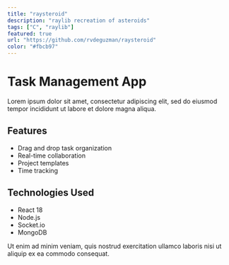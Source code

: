 ```yaml
---
title: "raysteroid"
description: "raylib recreation of asteroids"
tags: ["C", "raylib"]
featured: true
url: "https://github.com/rvdeguzman/raysteroid"
color: "#fbcb97"
---
```


# Task Management App

Lorem ipsum dolor sit amet, consectetur adipiscing elit, sed do eiusmod tempor incididunt ut labore et dolore magna aliqua.

## Features

- Drag and drop task organization
- Real-time collaboration
- Project templates
- Time tracking

## Technologies Used

- React 18
- Node.js
- Socket.io
- MongoDB

Ut enim ad minim veniam, quis nostrud exercitation ullamco laboris nisi ut aliquip ex ea commodo consequat.
